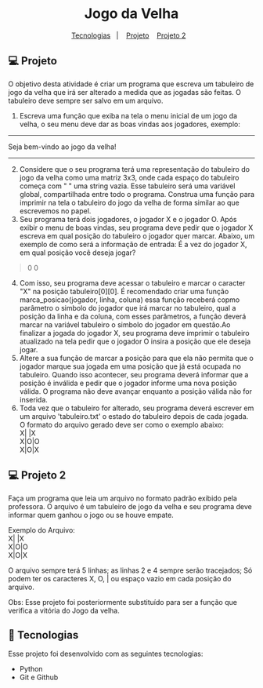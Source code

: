   <h1 align="center"> Jogo da Velha </h1>
  
  
  <p align="center">
    <a href="#-tecnologias">Tecnologias</a>&nbsp;&nbsp;&nbsp;|&nbsp;&nbsp;&nbsp;
    <a href="#-projeto">Projeto</a>&nbsp;&nbsp;&nbsp;
       <a href="#-projeto-2">Projeto 2</a>&nbsp;&nbsp;&nbsp;
  
  
  ## 💻 Projeto
  
  O objetivo desta atividade é criar um programa que escreva um tabuleiro de jogo da velha que irá ser alterado a medida que as jogadas são feitas. O tabuleiro deve sempre ser salvo em um arquivo.
  
  1. Escreva uma função que exiba na tela o menu inicial de um jogo da velha, o seu menu deve dar as boas vindas aos jogadores, exemplo:
  ----------------------------------
  Seja bem-vindo ao jogo da velha!
  
  ----------------------------------
  2. Considere que o seu programa terá uma representação do tabuleiro do jogo da velha como uma matriz 3x3, onde cada espaço do tabuleiro começa com " " uma string vazia. Esse tabuleiro será uma variável global, compartilhada entre todo o programa. Construa uma função para imprimir na tela o tabuleiro do jogo da velha de forma similar ao que escrevemos no papel.
  3. Seu programa terá dois jogadores, o jogador X e o jogador O. Após exibir o menu de boas vindas, seu programa deve pedir que o jogador X escreva em qual posição do tabuleiro o jogador quer marcar. Abaixo, um exemplo de como será a informação de entrada:
  É a vez do jogador X, em qual posição você deseja jogar?
  > 0 0
  4. Com isso, seu programa deve acessar o tabuleiro e marcar o caracter "X" na posição tabuleiro[0][0]. É recomendado criar uma função marca_posicao(jogador, linha, coluna) essa função receberá copmo parâmetro o simbolo do jogador que irá marcar no tabuleiro, qual a posição da linha e da coluna, com esses parâmetros, a função deverá marcar na variável tabuleiro o simbolo do jogador em questão.Ao finalizar a jogada do jogador X, seu programa deve imprimir o tabuleiro atualizado na tela pedir que o jogador O insira a posição que ele deseja jogar.
  5. Altere a sua função de marcar a posição para que ela não permita que o jogador marque sua jogada em uma posição que já está ocupada no tabuleiro. Quando isso acontecer, seu programa deverá informar que a posição é inválida e pedir que o jogador informe uma nova posição válida. O programa não deve avançar enquanto a posição válida não for inserida.
  6. Toda vez que o tabuleiro for alterado, seu programa deverá escrever em um arquivo 'tabuleiro.txt' o estado do tabuleiro depois de cada jogada. O formato do arquivo gerado deve ser como o exemplo abaixo:<br>
  X| |X<br>
  X|O|O<br>
  X|O|X
  
  ## 💻 Projeto 2
  Faça um programa que leia um arquivo no formato padrão exibido pela professora. O arquivo é um tabuleiro de jogo da velha e seu programa deve informar quem ganhou o jogo ou se houve empate.

Exemplo do Arquivo:<br>
X| |X<br>
X|O|O<br>
X|O|X

O arquivo sempre terá 5 linhas; as linhas 2 e 4 sempre serão tracejados; Só podem ter os caracteres X, O, | ou espaço vazio em cada posição do arquivo.


Obs: Esse projeto foi posteriormente substituído para ser a função que verifica a vitória do Jogo da velha.
  
  
  
  
  
   ## 🚀 Tecnologias
  
  Esse projeto foi desenvolvido com as seguintes tecnologias:
  
  - Python 
  - Git e Github
